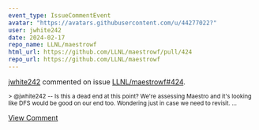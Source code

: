 ```yaml
---
event_type: IssueCommentEvent
avatar: "https://avatars.githubusercontent.com/u/44277022?"
user: jwhite242
date: 2024-02-17
repo_name: LLNL/maestrowf
html_url: https://github.com/LLNL/maestrowf/pull/424
repo_url: https://github.com/LLNL/maestrowf
---
```


<a href='https://github.com/jwhite242' target='_blank'>jwhite242</a> commented on issue <a href='https://github.com/LLNL/maestrowf/pull/424' target='_blank'>LLNL/maestrowf#424</a>.

<small>> @jwhite242 -- Is this a dead end at this point? We're assessing Maestro and it's looking like DFS would be good on our end too. Wondering just in case we need to revisit....</small>

<a href='https://github.com/LLNL/maestrowf/pull/424' target='_blank'>View Comment</a>